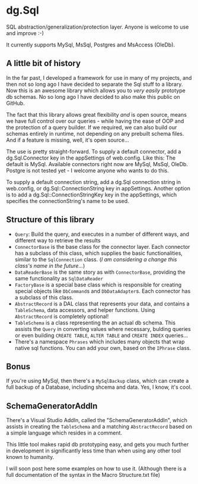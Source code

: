 dg.Sql
======

SQL abstraction/generalization/protection layer. Anyone is welcome to use and improve :-)

It currently supports MySql, MsSql, Postgres and MsAccess (OleDb).

A little bit of history
-----------------------
In the far past, I developed a framework for use in many of my projects, and then not so long ago I have decided to separate the Sql stuff to a library.
Now this is an awesome library which allows you to *very easily* prototype db schemas.
No so long ago I have decided to also make this public on GitHub.

The fact that this library allows great flexibility *and* is open source, means we have full control over our queries - while having the ease of OOP and the protection of a query builder.
If we required, we can also build our schemas entirely in runtime, not depending on any prebuilt schema files.
And if a feature is missing, well, it's open source...

The use is pretty straight-forward.
To supply a default connector, add a dg.Sql.Connector key in the appSettings of web.config. Like this:
    <add key="dg.Sql.Connector" value="MySql" />
The default is MySql.
Available connectors right now are MySql, MsSql, OleDb. Postgre is not tested yet - I welcome anyone who wants to do this.

To supply a default connection string, add a dg.Sql connection string in web.config, or dg.Sql::ConnectionString key in appSettings. Another option is to add a dg.Sql::ConnectionStringKey key in the appSettings, which specifies the connectionString's name to be used.

Structure of this library
-------------------------

* `Query`: Build the query, and executes in a number of different ways, and different way to retrieve the results
* `ConnectorBase` is the base class for the connector layer. Each connector has a subclass of this class, which supplies the basic functionalities, similar to the `SqlConnection` class. (*I am considering a change this class's name in the future...*)
* `DataReaderBase` is the same story as with `ConnectorBase`, providing the same functionality as `SqlDataReader`
* `FactoryBase` is a special base class which is responsible for creating special objects like `DbCommand`s and `DbDataAdapter`s. Each connector has a subclass of this class.
* `AbstractRecord` is a DAL class that represents your data, and contains a `TableSchema`, data accessors, and helper functions. Using `AbstractRecord` is completely optional!
* `TableSchema` is a class representing the an actual db schema. This assists the `Query` in converting values where necessary, bulding queries or even building `CREATE TABLE`, `ALTER TABLE` and `CREATE INDEX` queries...
* There's a namespace `Phrases` which includes many objects that wrap native sql functions. You can add your own, based on the `IPhrase` class.

Bonus
-----

If you're using MySql, then there's a `MySqlBackup` class, which can create a full backup of a Database, including shcema and data. Yes, I know, it's cool.

SchemaGeneratorAddIn
--------------------

There's a Visual Studio AddIn, called the "SchemaGeneratorAddIn", which assists in creating the `TableSchema` and a matching `AbstractRecord` based on a simple language which resides in a comment.

This little tool makes rapid db prototyping easy, and gets you much further in development in significantly less time than when using any other tool known to humanity.

I will soon post here some examples on how to use it. 
(Although there is a full documentation of the syntax in the Macro Structure.txt file)


